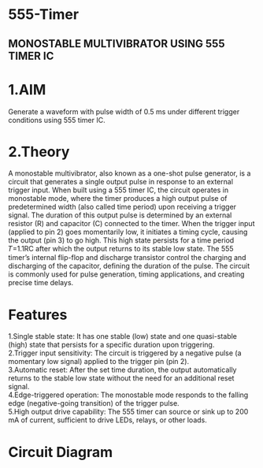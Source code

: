 # 555-Timer
## MONOSTABLE MULTIVIBRATOR USING 555 TIMER IC
# 1.AIM
Generate a waveform with pulse width of 0.5 ms under different trigger conditions using 555 timer IC.
# 2.Theory  
A monostable multivibrator, also known as a one-shot pulse generator, is a circuit that generates a single output pulse in response to an external trigger input. When built using a 555 timer IC, the circuit operates in monostable mode, where the timer produces a high output pulse of predetermined width (also called time period) upon receiving a trigger signal. The duration of this output pulse is determined by an external resistor (R) and capacitor (C) connected to the timer. When the trigger input (applied to pin 2) goes momentarily low, it initiates a timing cycle, causing the output (pin 3) to go high. This high state persists for a time period 𝑇=1.1RC after which the output returns to its stable low state. The 555 timer’s internal flip-flop and discharge transistor control the charging and discharging of the capacitor, defining the duration of the pulse. The circuit is commonly used for pulse generation, timing applications, and creating precise time delays.  
# Features  
1.Single stable state: It has one stable (low) state and one quasi-stable (high) state that persists for a specific duration upon triggering.  
2.Trigger input sensitivity: The circuit is triggered by a negative pulse (a momentary low signal) applied to the trigger pin (pin 2).  
3.Automatic reset: After the set time duration, the output automatically returns to the stable low state without the need for an additional reset signal.  
4.Edge-triggered operation: The monostable mode responds to the falling edge (negative-going transition) of the trigger pulse.  
5.High output drive capability: The 555 timer can source or sink up to 200 mA of current, sufficient to drive LEDs, relays, or other loads. 

# Circuit Diagram  

